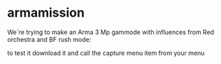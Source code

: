 armamission
===========

We`re trying to make an Arma 3 Mp gammode with influences from Red orchestra and BF rush mode:

to test it download it and call the capture menu item from your menu
